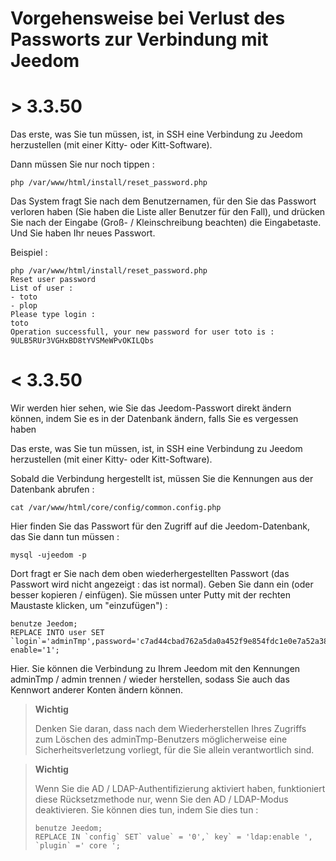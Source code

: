 # Vorgehensweise bei Verlust des Passworts zur Verbindung mit Jeedom

# > 3.3.50

Das erste, was Sie tun müssen, ist, in SSH eine Verbindung zu Jeedom herzustellen (mit einer Kitty- oder Kitt-Software).

Dann müssen Sie nur noch tippen :

````
php /var/www/html/install/reset_password.php
````

Das System fragt Sie nach dem Benutzernamen, für den Sie das Passwort verloren haben (Sie haben die Liste aller Benutzer für den Fall), und drücken Sie nach der Eingabe (Groß- / Kleinschreibung beachten) die Eingabetaste. Und Sie haben Ihr neues Passwort.

Beispiel :

````
php /var/www/html/install/reset_password.php
Reset user password
List of user :
- toto
- plop
Please type login :
toto
Operation successfull, your new password for user toto is : 9ULB5RUr3VGHxBD8tYVSMeWPvOKILQbs
````

# < 3.3.50

Wir werden hier sehen, wie Sie das Jeedom-Passwort direkt ändern können, indem Sie es in der Datenbank ändern, falls Sie es vergessen haben

Das erste, was Sie tun müssen, ist, in SSH eine Verbindung zu Jeedom herzustellen (mit einer Kitty- oder Kitt-Software).

Sobald die Verbindung hergestellt ist, müssen Sie die Kennungen aus der Datenbank abrufen :

````
cat /var/www/html/core/config/common.config.php
````

Hier finden Sie das Passwort für den Zugriff auf die Jeedom-Datenbank, das Sie dann tun müssen :

````
mysql -ujeedom -p
````

Dort fragt er Sie nach dem oben wiederhergestellten Passwort (das Passwort wird nicht angezeigt : das ist normal). Geben Sie dann ein (oder besser kopieren / einfügen). Sie müssen unter Putty mit der rechten Maustaste klicken, um "einzufügen") :

````
benutze Jeedom;
REPLACE INTO user SET `login`='adminTmp',password='c7ad44cbad762a5da0a452f9e854fdc1e0e7a52a38015f23f3eab1d80b931dd472634dfac71cd34ebc35d16ab7fb8a90c81f975113d6c7538dc69dd8de9077ec',profils='admin', enable='1';
````

Hier. Sie können die Verbindung zu Ihrem Jeedom mit den Kennungen adminTmp / admin trennen / wieder herstellen, sodass Sie auch das Kennwort anderer Konten ändern können.

>**Wichtig**
>
>Denken Sie daran, dass nach dem Wiederherstellen Ihres Zugriffs zum Löschen des adminTmp-Benutzers möglicherweise eine Sicherheitsverletzung vorliegt, für die Sie allein verantwortlich sind.

>**Wichtig**
>
> Wenn Sie die AD / LDAP-Authentifizierung aktiviert haben, funktioniert diese Rücksetzmethode nur, wenn Sie den AD / LDAP-Modus deaktivieren. Sie können dies tun, indem Sie dies tun :
>````
>benutze Jeedom;
>REPLACE IN `config` SET` value` = '0',` key` = 'ldap:enable ', `plugin` =' core ';
>````
